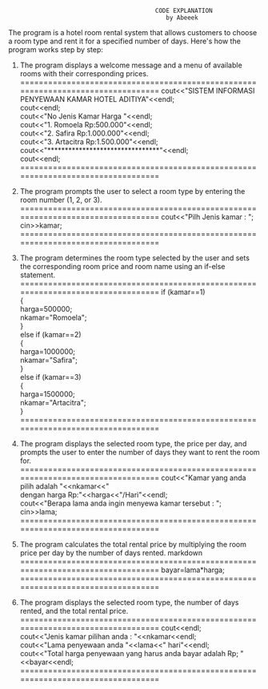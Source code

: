                                              CODE EXPLANATION
                                                by Abeeek

The program is a hotel room rental system that allows customers to choose a room type and rent it for a specified number of days.
Here's how the program works step by step:

1. The program displays a welcome message and a menu of available rooms with their corresponding prices.
=================================================================================
	     cout<<"SISTEM INFORMASI PENYEWAAN KAMAR HOTEL ADITIYA"<<endl;           
       cout<<endl;                                                            
       cout<<"No   Jenis Kamar          Harga "<<endl;                        
       cout<<"1.   Romoela              Rp:500.000"<<endl;                     
       cout<<"2.   Safira               Rp:1.000.000"<<endl;                   
       cout<<"3.   Artacitra            Rp:1.500.000"<<endl;                   
       cout<<"********************************"<<endl;                         
       cout<<endl;                                                             
=================================================================================

2. The program prompts the user to select a room type by entering the room number (1, 2, or 3).
=================================================================================
       cout<<"Pilh Jenis kamar : ";                                            
       cin>>kamar;                                                             
=================================================================================

3. The program determines the room type selected by the user and sets the corresponding room price and room name using an if-else statement.
=================================================================================
        if (kamar==1)                                                          
        {                                                                      
          harga=500000;                                                        
          nkamar="Romoela";                                                    
        }                                                                      
        else if (kamar==2)                                                     
        {                                                                      
          harga=1000000;                                                       
          nkamar="Safira";                                                     
        }                                                                      
        else if (kamar==3)                                                     
        {                                                                      
          harga=1500000;                                                       
          nkamar="Artacitra";                                                  
        }                                                                      
=================================================================================

4. The program displays the selected room type, the price per day, and prompts the user to enter the number of days they want to rent the room for.
=================================================================================
	  cout<<"Kamar yang anda pilih adalah "<<nkamar<<"                            
    dengan harga Rp:"<<harga<<"/Hari"<<endl;                                       
	  cout<<"Berapa lama anda ingin menyewa kamar tersebut : ";                   
	  cin>>lama;                                                                  
=================================================================================

5. The program calculates the total rental price by multiplying the room price per day by the number of days rented.
markdown
=================================================================================
    bayar=lama*harga;                                                            
=================================================================================

6. The program displays the selected room type, the number of days rented, and the total rental price.
=================================================================================
 	  cout<<endl;                                                                                
 	  cout<<"Jenis kamar pilihan anda : "<<nkamar<<endl;                                          
 	  cout<<"Lama penyewaan anda "<<lama<<" hari"<<endl;                                        
   	cout<<"Total harga penyewaan yang harus anda bayar adalah  Rp; "<<bayar<<endl;   
=================================================================================

